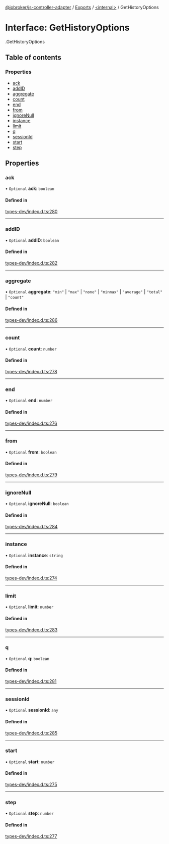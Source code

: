 [@iobroker/js-controller-adapter](../README.md) / [Exports](../modules.md) / [<internal\>](../modules/internal_.md) / GetHistoryOptions

# Interface: GetHistoryOptions

[<internal>](../modules/internal_.md).GetHistoryOptions

## Table of contents

### Properties

- [ack](internal_.GetHistoryOptions.md#ack)
- [addID](internal_.GetHistoryOptions.md#addid)
- [aggregate](internal_.GetHistoryOptions.md#aggregate)
- [count](internal_.GetHistoryOptions.md#count)
- [end](internal_.GetHistoryOptions.md#end)
- [from](internal_.GetHistoryOptions.md#from)
- [ignoreNull](internal_.GetHistoryOptions.md#ignorenull)
- [instance](internal_.GetHistoryOptions.md#instance)
- [limit](internal_.GetHistoryOptions.md#limit)
- [q](internal_.GetHistoryOptions.md#q)
- [sessionId](internal_.GetHistoryOptions.md#sessionid)
- [start](internal_.GetHistoryOptions.md#start)
- [step](internal_.GetHistoryOptions.md#step)

## Properties

### ack

• `Optional` **ack**: `boolean`

#### Defined in

[types-dev/index.d.ts:280](https://github.com/ioBroker/ioBroker.js-controller/blob/548ee4ea/packages/types-dev/index.d.ts#L280)

___

### addID

• `Optional` **addID**: `boolean`

#### Defined in

[types-dev/index.d.ts:282](https://github.com/ioBroker/ioBroker.js-controller/blob/548ee4ea/packages/types-dev/index.d.ts#L282)

___

### aggregate

• `Optional` **aggregate**: ``"min"`` \| ``"max"`` \| ``"none"`` \| ``"minmax"`` \| ``"average"`` \| ``"total"`` \| ``"count"``

#### Defined in

[types-dev/index.d.ts:286](https://github.com/ioBroker/ioBroker.js-controller/blob/548ee4ea/packages/types-dev/index.d.ts#L286)

___

### count

• `Optional` **count**: `number`

#### Defined in

[types-dev/index.d.ts:278](https://github.com/ioBroker/ioBroker.js-controller/blob/548ee4ea/packages/types-dev/index.d.ts#L278)

___

### end

• `Optional` **end**: `number`

#### Defined in

[types-dev/index.d.ts:276](https://github.com/ioBroker/ioBroker.js-controller/blob/548ee4ea/packages/types-dev/index.d.ts#L276)

___

### from

• `Optional` **from**: `boolean`

#### Defined in

[types-dev/index.d.ts:279](https://github.com/ioBroker/ioBroker.js-controller/blob/548ee4ea/packages/types-dev/index.d.ts#L279)

___

### ignoreNull

• `Optional` **ignoreNull**: `boolean`

#### Defined in

[types-dev/index.d.ts:284](https://github.com/ioBroker/ioBroker.js-controller/blob/548ee4ea/packages/types-dev/index.d.ts#L284)

___

### instance

• `Optional` **instance**: `string`

#### Defined in

[types-dev/index.d.ts:274](https://github.com/ioBroker/ioBroker.js-controller/blob/548ee4ea/packages/types-dev/index.d.ts#L274)

___

### limit

• `Optional` **limit**: `number`

#### Defined in

[types-dev/index.d.ts:283](https://github.com/ioBroker/ioBroker.js-controller/blob/548ee4ea/packages/types-dev/index.d.ts#L283)

___

### q

• `Optional` **q**: `boolean`

#### Defined in

[types-dev/index.d.ts:281](https://github.com/ioBroker/ioBroker.js-controller/blob/548ee4ea/packages/types-dev/index.d.ts#L281)

___

### sessionId

• `Optional` **sessionId**: `any`

#### Defined in

[types-dev/index.d.ts:285](https://github.com/ioBroker/ioBroker.js-controller/blob/548ee4ea/packages/types-dev/index.d.ts#L285)

___

### start

• `Optional` **start**: `number`

#### Defined in

[types-dev/index.d.ts:275](https://github.com/ioBroker/ioBroker.js-controller/blob/548ee4ea/packages/types-dev/index.d.ts#L275)

___

### step

• `Optional` **step**: `number`

#### Defined in

[types-dev/index.d.ts:277](https://github.com/ioBroker/ioBroker.js-controller/blob/548ee4ea/packages/types-dev/index.d.ts#L277)
